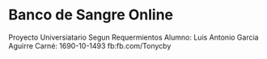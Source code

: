 # Banco de Sangre Online
Proyecto Universiatario Segun Requermientos 
Alumno: Luis Antonio Garcia Aguirre
Carné: 1690-10-1493
fb:fb.com/Tonycby
